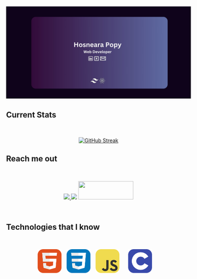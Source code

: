 ![](https://raw.githubusercontent.com/husnearaa/husnearaa/main/image/img.jpg)



##  Current Stats

<br />
<p align="center">
    <a href="https://git.io/streak-stats"><img src="https://github-readme-streak-stats.herokuapp.com?user=husnearaa&theme=violet-punch" alt="GitHub Streak" /></a>
</p>

## Reach me out

<br />
<p align="center">
    <a href="https://www.linkedin.com/in/hosneara-popy-911abb136/">
        <img height="50"  src="https://i.postimg.cc/XJ3YtRNv/in.png">
    </a>
    <a>
        <img height="50"   src="https://i.postimg.cc/VLw2nzGv/x.png">
    </a>
    <a >
        <img height="50" width="150"  src="https://i.postimg.cc/mkvq5sRX/f.png">
    </a>
</p>
<br />


## Technologies that I know

<br />
<p align="center">
    <a target="_blank" > <img style="margin-right: 10px;" src="https://raw.githubusercontent.com/husnearaa/husnearaa/70487ae1a3b80ac675466a73ab36eeda2873e514/image/icons/HTML.svg" alt="html5" width="65" height="65"/> </a>
    </a> <a  target="_blank"> <img style="margin-right: 10px;" src="https://raw.githubusercontent.com/husnearaa/husnearaa/70487ae1a3b80ac675466a73ab36eeda2873e514/image/icons/CSS.svg" alt="CSS3" width="65" height="65"/> </a>
    <a  target="_blank"> <img style="margin-right: 20px;" src="https://raw.githubusercontent.com/husnearaa/husnearaa/70487ae1a3b80ac675466a73ab36eeda2873e514/image/icons/JavaScript.svg" alt="javascript" width="65" height="65"/> </a>
    <a target="_blank" > <img style="margin-right: 20px;" src="https://raw.githubusercontent.com/husnearaa/husnearaa/70487ae1a3b80ac675466a73ab36eeda2873e514/image/icons/C.svg" alt="c" width="65" height="65"/> </a>   
</p